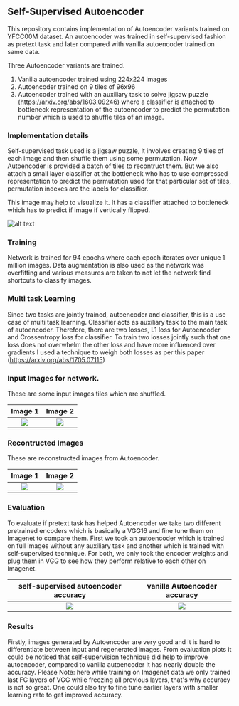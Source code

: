 ## Self-Supervised Autoencoder
This repository contains implementation of Autoencoder variants trained on YFCC00M dataset. An autoencoder was trained in self-supervised fashion as pretext task and later compared with vanilla autoencoder trained on same data. 

Three Autoencoder variants are trained.
1. Vanilla autoencoder trained using 224x224 images
2. Autoencoder trained on 9 tiles of 96x96
3. Autoencoder trained with an auxiliary task to solve jigsaw puzzle (https://arxiv.org/abs/1603.09246) where a classifier is attached to bottleneck representation of the autoencoder to predict the permutation number which is used to shuffle tiles of an image. 


### Implementation details
Self-supervised task used is a jigsaw puzzle, it involves creating 9 tiles of each image and then shuffle them using some permutation. Now Autoencoder is provided a batch of tiles to recontruct them. But we also attach a small layer classifier at the bottleneck who has to use compressed representation to predict the permutation used for that particular set of tiles, permutation indexes are the labels for classifier. 

This image may help to visualize it. It has a classifier attached to bottleneck which has to predict if image if vertically flipped. 

![alt text](https://github.com/SharadGitHub/Self-Supervised-Autoencoder/blob/master/images/img.jpg)


### Training
Network is trained for 94 epochs where each epoch iterates over unique 1 million images. Data augmentation is also used as the network was overfitting and various measures are taken to not let the network find shortcuts to classify images. 

### Multi task Learning
Since two tasks are jointly trained, autoencoder and classifier, this is a use case of multi task learning. Classifier acts as auxiliary task to the main task of autoencoder. Therefore, there are two losses, L1 loss for Autoencoder and Crossentropy loss for classifier. To train two losses jointly such that one loss does not overwhelm the other loss and have more influenced over gradients I used a technique to weigh both losses as per this paper  (https://arxiv.org/abs/1705.07115) 

### Input Images for network.
These are some input images tiles which are shuffled. 

Image 1                    |  Image 2
:-------------------------:|:-------------------------:
![](https://github.com/SharadGitHub/Self-Supervised-Autoencoder/blob/master/Jigsaw%20Task/skeleton/res/saved_test_input/input_grid_rank_6_3907.png)  |  ![](https://github.com/SharadGitHub/Self-Supervised-Autoencoder/blob/master/Jigsaw%20Task/skeleton/res/saved_test_input/input_grid_rank_4_3907.png)


### Recontructed Images
These are reconstructed images from Autoencoder.

Image 1                    |  Image 2
:-------------------------:|:-------------------------:
![](https://github.com/SharadGitHub/Self-Supervised-Autoencoder/blob/master/Jigsaw%20Task/skeleton/res/saved_test_output/output_grid_rank_6_3907.png)  |  ![](https://github.com/SharadGitHub/Self-Supervised-Autoencoder/blob/master/Jigsaw%20Task/skeleton/res/saved_test_output/output_grid_rank_4_3907.png)

### Evaluation
To evaluate if pretext task has helped Autoencoder we take two different pretrained encoders which is basically a VGG16 and fine tune them on Imagenet to compare them. First we took an autoencoder which is trained on full images without any auxiliary task and another which is trained with self-supervised technique. For both, we only took the encoder weights and plug them in VGG to see how they perform relative to each other on Imagenet. 

self-supervised autoencoder accuracy|  vanilla Autoencoder accuracy
:-------------------------:|:-------------------------:
![](https://github.com/SharadGitHub/Self-Supervised-Autoencoder/blob/master/Imagenet/skeleton/res/plots/static_weight/metric.png)  | ![](https://github.com/SharadGitHub/Self-Supervised-Autoencoder/blob/master/Imagenet/skeleton/res/plots/vanilla_ae/metric.png)

### Results 
Firstly, images generated by Autoencoder are very good and it is hard to differentiate between input and regenerated images. From evaluation plots it could be noticed that self-supervision technique did help to improve autoencoder, compared to vanilla autoencoder it has nearly double the accuracy. 
Please Note: here while training on Imagenet data we only trained last FC layers of VGG while freezing all previous layers, that's why accuracy is not so great. One could also try to fine tune earlier layers with smaller learning rate to get improved accuracy. 
